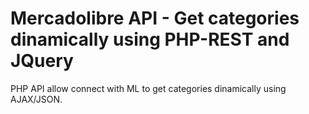 # Mercadolibre API - Get categories dinamically using PHP-REST and JQuery
PHP API allow connect with ML to get categories dinamically using AJAX/JSON.
